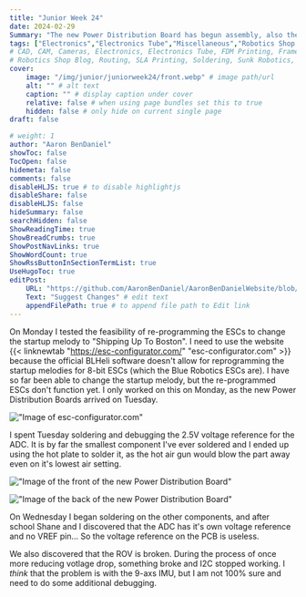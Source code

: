 ```yaml
---
title: "Junior Week 24"
date: 2024-02-29
Summary: "The new Power Distribution Board has begun assembly, also the ROV broke :("
tags: ["Electronics","Electronics Tube","Miscellaneous","Robotics Shop Blog","Sunk Robotics","Soldering"]
# CAD, CAM, Cameras, Electronics, Electronics Tube, FDM Printing, Frame, General CAD, Laser Cutting, Manufacturing, Milling, Miscellaneous, PCB Design,
# Robotics Shop Blog, Routing, SLA Printing, Soldering, Sunk Robotics, WAter-Jet Cutting, Watts Water Plaque, General CAD, Machinist's Jack, Turning
cover:
    image: "/img/junior/juniorweek24/front.webp" # image path/url
    alt: "" # alt text
    caption: "" # display caption under cover
    relative: false # when using page bundles set this to true
    hidden: false # only hide on current single page
draft: false

# weight: 1
author: "Aaron BenDaniel"
showToc: false
TocOpen: false
hidemeta: false
comments: false
disableHLJS: true # to disable highlightjs
disableShare: false
disableHLJS: false
hideSummary: false
searchHidden: false
ShowReadingTime: true
ShowBreadCrumbs: true
ShowPostNavLinks: true
ShowWordCount: true
ShowRssButtonInSectionTermList: true
UseHugoToc: true
editPost:
    URL: "https://github.com/AaronBenDaniel/AaronBenDanielWebsite/blob/main/content"
    Text: "Suggest Changes" # edit text
    appendFilePath: true # to append file path to Edit link
---
```


On Monday I tested the feasibility of re-programming the ESCs to change the startup melody to "Shipping Up To Boston". I need to use the website {{< linknewtab "https://esc-configurator.com/" "esc-configurator.com" >}} because the official BLHeli software doesn't allow for reprogramming the startup melodies for 8-bit ESCs (which the Blue Robotics ESCs are). I have so far been able to change the startup melody, but the re-programmed ESCs don't function yet. I only worked on this on Monday, as the new Power Distribution Boards arrived on Tuesday.

!["Image of esc-configurator.com"](/img/junior/juniorweek24/esc.png)

I spent Tuesday soldering and debugging the 2.5V voltage reference for the ADC. It is by far the smallest component I've ever soldered and I ended up using the hot plate to solder it, as the hot air gun would blow the part away even on it's lowest air setting.

!["Image of the front of the new Power Distribution Board"](/img/junior/juniorweek24/front.webp)

!["Image of the back of the new Power Distribution Board"](/img/junior/juniorweek24/back.jpg)

On Wednesday I began soldering on the other components, and after school Shane and I discovered that the ADC has it's own voltage reference and no VREF pin... So the voltage reference on the PCB is useless.

We also discovered that the ROV is broken. During the process of once more reducing votlage drop, something broke and I2C stopped working. I *think* that the problem is with the 9-axs IMU, but I am not 100% sure and need to do some additional debugging.